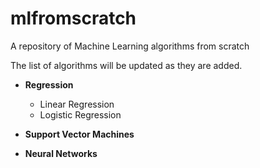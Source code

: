 # mlfromscratch
A repository of Machine Learning algorithms from scratch

The list of algorithms will be updated as they are added.

- **Regression**
  - Linear Regression
  - Logistic Regression

- **Support Vector Machines**
  
- **Neural Networks**
